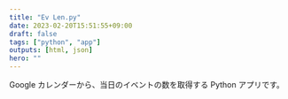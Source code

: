 ```yaml
---
title: "Ev Len.py"
date: 2023-02-20T15:51:55+09:00
draft: false
tags: ["python", "app"]
outputs: [html, json]
hero: ""
---
```


Google カレンダーから、当日のイベントの数を取得する Python アプリです。
